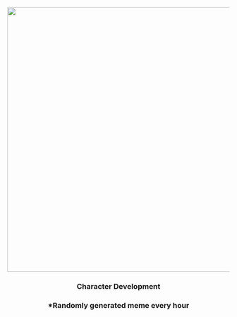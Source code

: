 <p align="center">
        <img src="https://i.redd.it/xs28lpq1qyi91.png" width="600" height="600">
        </p>
        <h3 align="center">Character Development</h3>
        <h3 align="center">*Randomly generated meme every hour</h3>
    